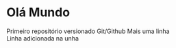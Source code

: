 # Olá Mundo
 Primeiro repositório versionado Git/Github
 Mais uma linha  
 Linha adicionada na unha
 